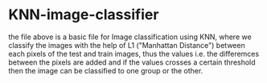 # KNN-image-classifier

the file above is a basic file for Image classification using KNN, where we classify the images with the help of L1 ("Manhattan Distance") between each pixels of the test and train images, thus the values i.e. the differemces between the pixels are added and if the values crosses a certain threshold then the image can be classified to one group or the other.

